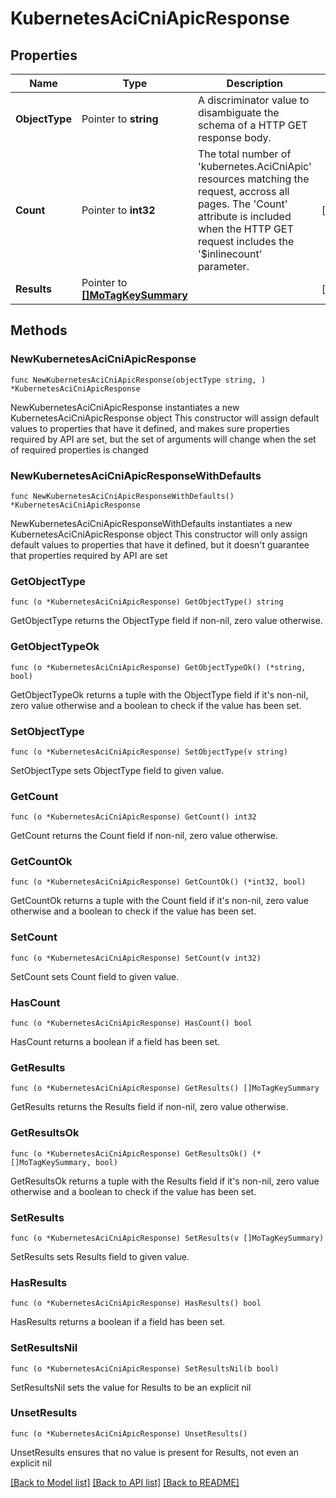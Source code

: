 # KubernetesAciCniApicResponse

## Properties

Name | Type | Description | Notes
------------ | ------------- | ------------- | -------------
**ObjectType** | Pointer to **string** | A discriminator value to disambiguate the schema of a HTTP GET response body. | 
**Count** | Pointer to **int32** | The total number of &#39;kubernetes.AciCniApic&#39; resources matching the request, accross all pages. The &#39;Count&#39; attribute is included when the HTTP GET request includes the &#39;$inlinecount&#39; parameter. | [optional] 
**Results** | Pointer to [**[]MoTagKeySummary**](mo.TagKeySummary.md) |  | [optional] 

## Methods

### NewKubernetesAciCniApicResponse

`func NewKubernetesAciCniApicResponse(objectType string, ) *KubernetesAciCniApicResponse`

NewKubernetesAciCniApicResponse instantiates a new KubernetesAciCniApicResponse object
This constructor will assign default values to properties that have it defined,
and makes sure properties required by API are set, but the set of arguments
will change when the set of required properties is changed

### NewKubernetesAciCniApicResponseWithDefaults

`func NewKubernetesAciCniApicResponseWithDefaults() *KubernetesAciCniApicResponse`

NewKubernetesAciCniApicResponseWithDefaults instantiates a new KubernetesAciCniApicResponse object
This constructor will only assign default values to properties that have it defined,
but it doesn't guarantee that properties required by API are set

### GetObjectType

`func (o *KubernetesAciCniApicResponse) GetObjectType() string`

GetObjectType returns the ObjectType field if non-nil, zero value otherwise.

### GetObjectTypeOk

`func (o *KubernetesAciCniApicResponse) GetObjectTypeOk() (*string, bool)`

GetObjectTypeOk returns a tuple with the ObjectType field if it's non-nil, zero value otherwise
and a boolean to check if the value has been set.

### SetObjectType

`func (o *KubernetesAciCniApicResponse) SetObjectType(v string)`

SetObjectType sets ObjectType field to given value.


### GetCount

`func (o *KubernetesAciCniApicResponse) GetCount() int32`

GetCount returns the Count field if non-nil, zero value otherwise.

### GetCountOk

`func (o *KubernetesAciCniApicResponse) GetCountOk() (*int32, bool)`

GetCountOk returns a tuple with the Count field if it's non-nil, zero value otherwise
and a boolean to check if the value has been set.

### SetCount

`func (o *KubernetesAciCniApicResponse) SetCount(v int32)`

SetCount sets Count field to given value.

### HasCount

`func (o *KubernetesAciCniApicResponse) HasCount() bool`

HasCount returns a boolean if a field has been set.

### GetResults

`func (o *KubernetesAciCniApicResponse) GetResults() []MoTagKeySummary`

GetResults returns the Results field if non-nil, zero value otherwise.

### GetResultsOk

`func (o *KubernetesAciCniApicResponse) GetResultsOk() (*[]MoTagKeySummary, bool)`

GetResultsOk returns a tuple with the Results field if it's non-nil, zero value otherwise
and a boolean to check if the value has been set.

### SetResults

`func (o *KubernetesAciCniApicResponse) SetResults(v []MoTagKeySummary)`

SetResults sets Results field to given value.

### HasResults

`func (o *KubernetesAciCniApicResponse) HasResults() bool`

HasResults returns a boolean if a field has been set.

### SetResultsNil

`func (o *KubernetesAciCniApicResponse) SetResultsNil(b bool)`

 SetResultsNil sets the value for Results to be an explicit nil

### UnsetResults
`func (o *KubernetesAciCniApicResponse) UnsetResults()`

UnsetResults ensures that no value is present for Results, not even an explicit nil

[[Back to Model list]](../README.md#documentation-for-models) [[Back to API list]](../README.md#documentation-for-api-endpoints) [[Back to README]](../README.md)


